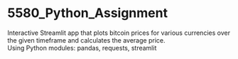 # 5580_Python_Assignment

Interactive Streamlit app that plots bitcoin prices for various currencies over the given timeframe and calculates the average price.
<br>
Using Python modules: pandas, requests, streamlit
